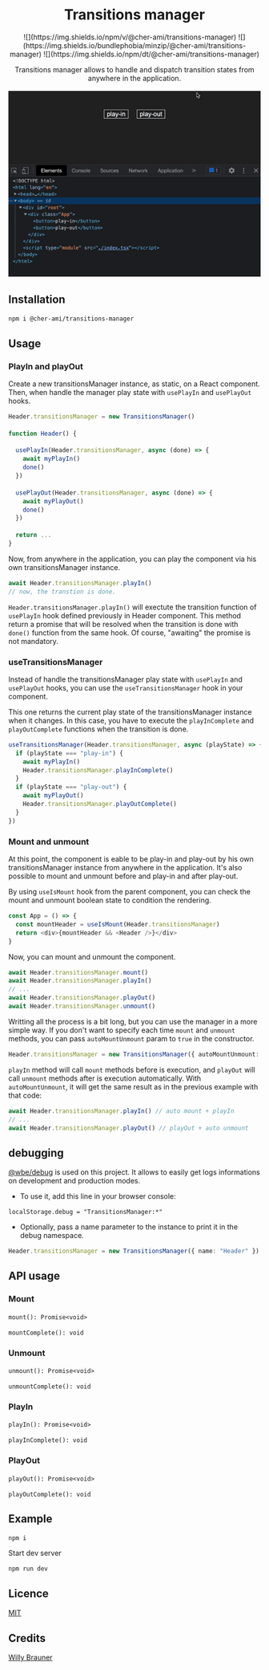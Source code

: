 <h1 align="center" style="text-align:center">Transitions manager</h1>

<p align="center">
![](https://img.shields.io/npm/v/@cher-ami/transitions-manager)
![](https://img.shields.io/bundlephobia/minzip/@cher-ami/transitions-manager)
![](https://img.shields.io/npm/dt/@cher-ami/transitions-manager)
</p>

<p align="center">
Transitions manager allows to handle and dispatch transition states from anywhere in the application.
<br/>
<br/>
<img alt="demo" src="/screen.gif"/>
</p>

## Installation

```
npm i @cher-ami/transitions-manager
```

## Usage

### PlayIn and playOut

Create a new transitionsManager instance, as static, on a React component.  
Then, when handle the manager play state with `usePlayIn` and `usePlayOut` hooks.

```ts
Header.transitionsManager = new TransitionsManager()

function Header() {

  usePlayIn(Header.transitionsManager, async (done) => {
    await myPlayIn()
    done()
  })

  usePlayOut(Header.transitionsManager, async (done) => {
    await myPlayOut()
    done()
  })

  return ...
}
```

Now, from anywhere in the application, you can play the component via his own transitionsManager instance.

```js
await Header.transitionsManager.playIn()
// now, the transtion is done.
```

`Header.transitionsManager.playIn()` will exectute the transition function of `usePlayIn` hook defined previously in Header component.
This method return a promise that will be resolved when the transition is done with `done()` function from the same hook.
Of course, "awaiting" the promise is not mandatory.

### useTransitionsManager

Instead of handle the transitionsManager play state with `usePlayIn` and `usePlayOut` hooks,
you can use the `useTransitionsManager` hook in your component.

This one returns the current play state of the transitionsManager instance when it changes.
In this case, you have to execute the `playInComplete` and `playOutComplete` functions when the transition is done.

```ts
useTransitionsManager(Header.transitionsManager, async (playState) => {
  if (playState === "play-in") {
    await myPlayIn()
    Header.transitionsManager.playInComplete()
  }
  if (playState === "play-out") {
    await myPlayOut()
    Header.transitionsManager.playOutComplete()
  }
})
```

### Mount and unmount

At this point, the component is eable to be play-in and play-out by his own transitionsManager instance from anywhere in the application.
It's also possible to mount and unmount before and play-in and after play-out.

By using `useIsMount` hook from the parent component, you can check the mount and unmount boolean state to condition the rendering.

```ts
const App = () => {
  const mountHeader = useIsMount(Header.transitionsManager)
  return <div>{mountHeader && <Header />}</div>
}
```

Now, you can mount and unmount the component.

```ts
await Header.transitionsManager.mount()
await Header.transitionsManager.playIn()
// ...
await Header.transitionsManager.playOut()
await Header.transitionsManager.unmount()
```

Writting all the process is a bit long, but you can use the manager in a more simple way.
If you don't want to specify each time `mount` and `unmount` methods, you can pass `autoMountUnmount` param to `true` in the constructor.

```ts
Header.transitionsManager = new TransitionsManager({ autoMountUnmount: true })
```

`playIn` method will call `mount` methods before is execution, and `playOut` will call `unmount` methods after is execution automatically.
With `autoMountUnmount`, it will get the same result as in the previous example with that code:

```ts
await Header.transitionsManager.playIn() // auto mount + playIn
// ...
await Header.transitionsManager.playOut() // playOut + auto unmount
```

## debugging

[@wbe/debug](https://github.com/willybrauner/debug) is used on this project. It allows to easily get logs informations on development and production modes.

- To use it, add this line in your browser console:

```
localStorage.debug = "TransitionsManager:*"
```

- Optionally, pass a name parameter to the instance to print it in the debug namespace.

```ts
Header.transitionsManager = new TransitionsManager({ name: "Header" })
```

## API usage

### Mount

`mount(): Promise<void>`

`mountComplete(): void`

### Unmount

`unmount(): Promise<void>`

`unmountComplete(): void`

### PlayIn

`playIn(): Promise<void>`

`playInComplete(): void`

### PlayOut

`playOut(): Promise<void>`

`playOutComplete(): void`

## Example

```shell
npm i
```

Start dev server

```shell
npm run dev
```

## Licence

[MIT](./LICENSE)

## Credits

[Willy Brauner](https://github.com/willybrauner)

